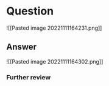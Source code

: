 # Question
![[Pasted image 20221111164231.png]]
## Answer
![[Pasted image 20221111164302.png]]
### Further review
